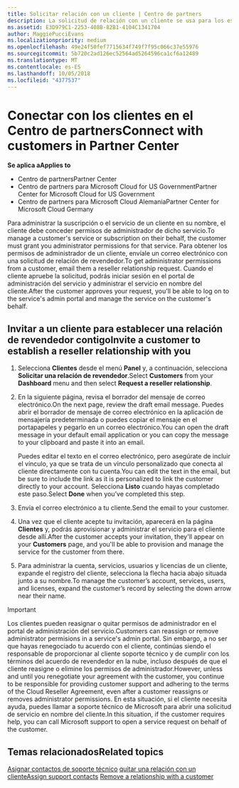 ```yaml
---
title: Solicitar relación con un cliente | Centro de partners
description: La solicitud de relación con un cliente se usa para los escenarios multipartner y multicanal. También es útil si un cliente quita tus privilegios de administrador delegado y necesitas restaurarlos para proporcionar aprovisionamiento o soporte técnico.
ms.assetid: E3D979C1-2253-408B-82B1-4104C1341704
author: MaggiePucciEvans
ms.localizationpriority: medium
ms.openlocfilehash: 49e24f50fef7715634f749f7f95c066c37e55976
ms.sourcegitcommit: 5b720c2ad126ec52564ad5264596ca1cf6a12489
ms.translationtype: MT
ms.contentlocale: es-ES
ms.lasthandoff: 10/05/2018
ms.locfileid: "4377537"
---
```

# <a name="connect-with-customers-in-partner-center"></a><span data-ttu-id="9d334-104">Conectar con los clientes en el Centro de partners</span><span class="sxs-lookup"><span data-stu-id="9d334-104">Connect with customers in Partner Center</span></span>

**<span data-ttu-id="9d334-105">Se aplica a</span><span class="sxs-lookup"><span data-stu-id="9d334-105">Applies to</span></span>**

-  <span data-ttu-id="9d334-106">Centro de partners</span><span class="sxs-lookup"><span data-stu-id="9d334-106">Partner Center</span></span>
-  <span data-ttu-id="9d334-107">Centro de partners para Microsoft Cloud for US Government</span><span class="sxs-lookup"><span data-stu-id="9d334-107">Partner Center for Microsoft Cloud for US Government</span></span>
-  <span data-ttu-id="9d334-108">Centro de partners para Microsoft Cloud Alemania</span><span class="sxs-lookup"><span data-stu-id="9d334-108">Partner Center for Microsoft Cloud Germany</span></span>

<span data-ttu-id="9d334-109">Para administrar la suscripción o el servicio de un cliente en su nombre, el cliente debe conceder permisos de administrador de dicho servicio.</span><span class="sxs-lookup"><span data-stu-id="9d334-109">To manage a customer's service or subscription on their behalf, the customer must grant you administrator permissions for that service.</span></span> <span data-ttu-id="9d334-110">Para obtener los permisos de administrador de un cliente, envíale un correo electrónico con una solicitud de relación de revendedor.</span><span class="sxs-lookup"><span data-stu-id="9d334-110">To get administrator permissions from a customer, email them a reseller relationship request.</span></span> <span data-ttu-id="9d334-111">Cuando el cliente apruebe la solicitud, podrás iniciar sesión en el portal de administración del servicio y administrar el servicio en nombre del cliente.</span><span class="sxs-lookup"><span data-stu-id="9d334-111">After the customer approves your request, you'll be able to log on to the service's admin portal and manage the service on the customer's behalf.</span></span> 

## <a name="invite-a-customer-to-establish-a-reseller-relationship-with-you"></a><span data-ttu-id="9d334-112">Invitar a un cliente para establecer una relación de revendedor contigo</span><span class="sxs-lookup"><span data-stu-id="9d334-112">Invite a customer to establish a reseller relationship with you</span></span>

1.  <span data-ttu-id="9d334-113">Selecciona **Clientes** desde el menú **Panel** y, a continuación, selecciona **Solicitar una relación de revendedor**.</span><span class="sxs-lookup"><span data-stu-id="9d334-113">Select **Customers** from your **Dashboard** menu and then select **Request a reseller relationship**.</span></span>

2.  <span data-ttu-id="9d334-114">En la siguiente página, revisa el borrador del mensaje de correo electrónico.</span><span class="sxs-lookup"><span data-stu-id="9d334-114">On the next page, review the draft email message.</span></span> <span data-ttu-id="9d334-115">Puedes abrir el borrador de mensaje de correo electrónico en la aplicación de mensajería predeterminada o puedes copiar el mensaje en el portapapeles y pegarlo en un correo electrónico.</span><span class="sxs-lookup"><span data-stu-id="9d334-115">You can open the draft message in your default email application or you can copy the message to your clipboard and paste it into an email.</span></span> 

    <span data-ttu-id="9d334-116">Puedes editar el texto en el correo electrónico, pero asegúrate de incluir el vínculo, ya que se trata de un vínculo personalizado que conecta al cliente directamente con tu cuenta.</span><span class="sxs-lookup"><span data-stu-id="9d334-116">You can edit the text in the email, but be sure to include the link as it is personalized to link the customer directly to your account.</span></span> <span data-ttu-id="9d334-117">Selecciona **Listo** cuando hayas completado este paso.</span><span class="sxs-lookup"><span data-stu-id="9d334-117">Select **Done** when you’ve completed this step.</span></span>

3.  <span data-ttu-id="9d334-118">Envía el correo electrónico a tu cliente.</span><span class="sxs-lookup"><span data-stu-id="9d334-118">Send the email to your customer.</span></span>

4.  <span data-ttu-id="9d334-119">Una vez que el cliente acepte tu invitación, aparecerá en la página **Clientes** y, podrás aprovisionar y administrar el servicio para el cliente desde allí.</span><span class="sxs-lookup"><span data-stu-id="9d334-119">After the customer accepts your invitation, they'll appear on your **Customers** page, and you'll be able to provision and manage the service for the customer from there.</span></span>

 
5.  <span data-ttu-id="9d334-120">Para administrar la cuenta, servicios, usuarios y licencias de un cliente, expande el registro del cliente, selecciona la flecha hacia abajo situada junto a su nombre.</span><span class="sxs-lookup"><span data-stu-id="9d334-120">To manage the customer’s account, services, users, and licenses, expand the customer’s record by selecting the down arrow near their name.</span></span>


> [!IMPORTANT]  
> <span data-ttu-id="9d334-121">Los clientes pueden reasignar o quitar permisos de administrador en el portal de administración del servicio.</span><span class="sxs-lookup"><span data-stu-id="9d334-121">Customers can reassign or remove administrator permisions in a service's admin portal.</span></span> <span data-ttu-id="9d334-122">Sin embargo, a no ser que hayas renegociado tu acuerdo con el cliente, continúas siendo el responsable de proporcionar al cliente soporte técnico y de cumplir con los términos del acuerdo de revendedor en la nube, incluso después de que el cliente reasigne o elimine los permisos de administrador.</span><span class="sxs-lookup"><span data-stu-id="9d334-122">However, unless and until you renegotiate your agreement with the customer, you continue to be responsible for providing customer support and adhering to the terms of the Cloud Reseller Agreement, even after a customer reassigns or removes administrator permissions.</span></span> <span data-ttu-id="9d334-123">En esta situación, si el cliente necesita ayuda, puedes llamar a soporte técnico de Microsoft para abrir una solicitud de servicio en nombre del cliente.</span><span class="sxs-lookup"><span data-stu-id="9d334-123">In this situation, if the customer requires help, you can call Microsoft support to open a service request on behalf of the customer.</span></span>

## <a name="related-topics"></a><span data-ttu-id="9d334-124">Temas relacionados</span><span class="sxs-lookup"><span data-stu-id="9d334-124">Related topics</span></span>

<span data-ttu-id="9d334-125">[Asignar contactos de soporte técnico](assign-support-contacts.md)
[quitar una relación con un cliente](remove-a-relationship.md)</span><span class="sxs-lookup"><span data-stu-id="9d334-125">[Assign support contacts](assign-support-contacts.md)
[Remove a relationship with a customer](remove-a-relationship.md)</span></span>